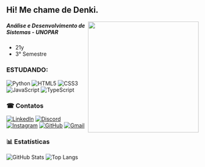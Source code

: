 <div>

##  Hi! Me chame de Denki. 
<img src = "https://avatars.githubusercontent.com/u/83958825?v=4" width = "290" align = "right">

##### Análise e Desenvolvimento de Sistemas - UNOPAR

* 21y
* 3° Semestre


</div>


### ESTUDANDO:
![Python](https://img.shields.io/badge/python-5A287D?style=for-the-badge&logo=python&logoColor=ffdd54)
![HTML5](https://img.shields.io/badge/HTML5-6E3D6E?style=for-the-badge&logo=html5&logoColor=orange)
![CSS3](https://img.shields.io/badge/CSS3-825080?style=for-the-badge&logo=css3&logoColor=blue)
![JavaScript](https://img.shields.io/badge/JavaScript-924091?style=for-the-badge&logo=javascript&logoColor=yellow)
![TypeScript](https://img.shields.io/badge/TypeScript-A45EA4?style=for-the-badge&logo=typescript&logoColor=marine)

### ☎ Contatos
<div>

[![LinkedIn](https://img.shields.io/badge/LinkedIn-0077B5?style=for-the-badge&logo=linkedin&logoColor=white)](https://www.linkedin.com/in/denkkix/)
[![Discord](https://img.shields.io/badge/Discord-7289DA?style=for-the-badge&logo=discord&logoColor=white)](https://discord.com/channels/@denkkix/)
[![Instagram](https://img.shields.io/badge/-Instagram-%23E4405F?style=for-the-badge&logo=instagram&logoColor=white)](https://www.instagram.com/denkkir_/)
[![GitHub](https://img.shields.io/badge/GitHub-100000?style=for-the-badge&logo=github&logoColor=white)](https://github.com/denkkix)
[![Gmail](https://img.shields.io/badge/Gmail-333333?style=for-the-badge&logo=gmail&logoColor=red)](mailto:denkidev@gmail.com)

</div>

 
### 📊 Estatísticas  
![GitHub Stats](https://github-readme-stats.vercel.app/api?username=denkkix&theme=transparent&bg_color=000&border_color=30A3DC&show_icons=true&icon_color=30A3DC&title_color=E94D5F&text_color=FFF)
![Top Langs](https://github-readme-stats-git-masterrstaa-rickstaa.vercel.app/api/top-langs/?username=denkkix&layout=compact&bg_color=000&border_color=30A3DC&title_color=E94D5F&text_color=FFF)

